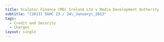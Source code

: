 ```yaml
---
title: Sculptor Finance (MD) Ireland Ltd v Media Development Authority of Singapore
subtitle: "[2013] SGHC 23 / 24\_January\_2013"
tags:
  - Credit and Security
  - Charges
layout: single
---
```


